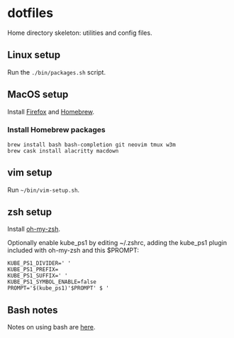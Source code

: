 # dotfiles
Home directory skeleton: utilities and config files.

## Linux setup
Run the `./bin/packages.sh` script.

## MacOS setup
Install
[Firefox](https://www.mozilla.org) and
[Homebrew](https://brew.sh/).

### Install Homebrew packages
```
brew install bash bash-completion git neovim tmux w3m
brew cask install alacritty macdown
```

## vim setup
Run `~/bin/vim-setup.sh`.

## zsh setup
Install [oh-my-zsh](https://ohmyz.sh/#install).

Optionally enable kube\_ps1 by editing ~/.zshrc, adding the kube\_ps1 plugin
included with oh-my-zsh and this $PROMPT:

```
KUBE_PS1_DIVIDER=' '
KUBE_PS1_PREFIX=
KUBE_PS1_SUFFIX=' '
KUBE_PS1_SYMBOL_ENABLE=false
PROMPT='$(kube_ps1)'$PROMPT' $ '
```

## Bash notes
Notes on using bash are [here](bash.md).
